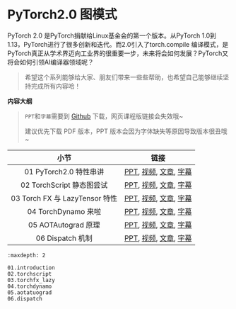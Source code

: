 # PyTorch2.0 图模式

PyTorch 2.0 是PyTorch捐献给Linux基金会的第一个版本。从PyTorch 1.0到1.13，PyTorch进行了很多创新和迭代。而2.0引入了torch.compile 编译模式，是PyTorch真正从学术界迈向工业界的很重要一步，未来将会如何发展？PyTorch又将会如何引领AI编译器领域呢？

> 希望这个系列能够给大家、朋友们带来一些些帮助，也希望自己能够继续坚持完成所有内容哈！

**内容大纲**

> `PPT`和`字幕`需要到 [Github](https://github.com/chenzomi12/DeepLearningSystem) 下载，网页课程版链接会失效哦~
>
> 建议优先下载 PDF 版本，PPT 版本会因为字体缺失等原因导致版本很丑哦~

| 小节 | 链接|
|:--:|:--:|
| 01 PyTorch2.0 特性串讲| [PPT](./01.introduction.pdf), [视频](https://www.bilibili.com/video/BV1p84y1675B/), [文章](./01.introduction.md), [字幕](./srt/01.srt) |
| 02 TorchScript 静态图尝试| [PPT](./02.torchscript.pdf), [视频](https://www.bilibili.com/video/BV1JV4y1P7gB/), [文章](./02.torchscript.md), [字幕](./srt/02.srt) |
| 03 Torch FX 与 LazyTensor 特性 | [PPT](./03.torchfx_lazy.pdf), [视频](https://www.bilibili.com/video/BV1944y1m7fU/), [文章](./03.torchfx_lazy.md), [字幕](./srt/03.srt) |
| 04 TorchDynamo 来啦 | [PPT](./04.torchdynamo.pdf), [视频](https://www.bilibili.com/video/BV1Hv4y1R7uc/), [文章](./04.torchdynamo.md), [字幕](./srt/04.srt) |
| 05 AOTAutograd 原理 | [PPT](./05.aotatuograd.pdf), [视频](https://www.bilibili.com/video/BV1Me4y1V7Ke/), [文章](./05.aotatuograd.md), [字幕](./srt/05.srt) |
| 06 Dispatch 机制| [PPT](./06.dispatch.pdf), [视频](https://www.bilibili.com/video/BV1L3411d7SM/), [文章](./06.dispatch.md), [字幕](./srt/06.srt) |

```toc
:maxdepth: 2

01.introduction
02.torchscript
03.torchfx_lazy
04.torchdynamo
05.aotatuograd
06.dispatch
```
